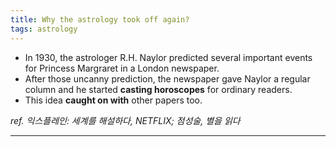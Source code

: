 ```yaml
---
title: Why the astrology took off again?
tags: astrology
---
```


- In 1930, the astrologer R.H. Naylor predicted several important events for Princess Margraret in a London newspaper.
- After those uncanny prediction, the newspaper gave Naylor a regular column and he started **casting horoscopes** for ordinary readers.
- This idea **caught on with** other papers too.

*ref. 익스플레인: 세계를 해설하다, NETFLIX; 점성술, 별을 읽다*

---
